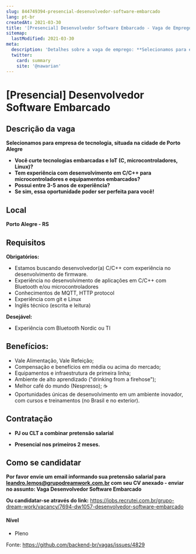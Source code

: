 ```yaml
---
slug: 844749394-presencial-desenvolvedor-software-embarcado
lang: pt-br
createdAt: 2021-03-30
title: '[Presencial] Desenvolvedor Software Embarcado - Vaga de Emprego'
sitemap:
  lastModified: 2021-03-30
meta:
  description: 'Detalhes sobre a vaga de emprego: **Selecionamos para empresa de tecnologia, situada na cidade de Porto Alegre** - **Você curte tecnologias embarcadas e IoT (C, microcontroladores, Linux)?** - **Tem experiência com desenvolvimento em C/C++ para microcontroladores e equipamentos embarcados?** - **Possui entre 3-5 anos de experiência?** - **Se sim, essa oportunidade poder ser perfeita para você!**'
  twitter:
    card: summary
    site: '@nawarian'
---
```


# [Presencial] Desenvolvedor Software Embarcado

## Descrição da vaga

**Selecionamos para empresa de tecnologia, situada na cidade de Porto Alegre**

- **Você curte tecnologias embarcadas e IoT (C, microcontroladores, Linux)?**
- **Tem experiência com desenvolvimento em C/C++ para microcontroladores e equipamentos embarcados?**
- **Possui entre 3-5 anos de experiência?**
- **Se sim, essa oportunidade poder ser perfeita para você!**

## Local
**Porto Alegre - RS**

## Requisitos

**Obrigatórios:**
- Estamos buscando desenvolvedor(a) C/C++ com experiência no desenvolvimento de firmware.
- Experiência no desenvolvimento de aplicações em C/C++ com Bluetooth e/ou microcontroladores
- Conhecimentos de MQTT, HTTP protocol
- Experiência com git e Linux
- Inglês técnico (escrita e leitura)

**Desejável:**
- Experiência com Bluetooth Nordic ou TI

## Benefícios:

- Vale Alimentação, Vale Refeição;
- Compensação e benefícios em média ou acima do mercado;  
- Equipamentos e infraestrutura de primeira linha;
- Ambiente de alto aprendizado ("drinking from a firehose");
- Melhor café do mundo (Nespresso); ☕️
- Oportunidades únicas de desenvolvimento em um ambiente inovador, com cursos e treinamentos (no Brasil e no exterior).

## Contratação

- **PJ ou CLT a combinar pretensão salarial**

- **Presencial nos primeiros 2 meses.**

## Como se candidatar

**Por favor envie um email informando sua pretensão salarial para leandro.lemos@grupodreamwork.com.br com seu CV anexado - enviar no assunto: Vaga Desenvolvedor Software Embarcado**

**Ou candidatar-se através do link:** https://jobs.recrutei.com.br/grupo-dream-work/vacancy/7694-dw1057-desenvolvedor-software-embarcado

#### Nível
- Pleno

Fonte: https://github.com/backend-br/vagas/issues/4829